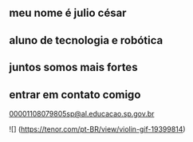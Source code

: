 ## meu nome é julio césar

## aluno de tecnologia e robótica
## juntos somos mais fortes

## entrar em contato comigo

00001108079805sp@al.educacao.sp.gov.br

![] (https://tenor.com/pt-BR/view/violin-gif-19399814)

